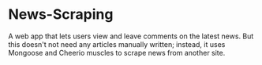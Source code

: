 # News-Scraping
A web app that lets users view and leave comments on the latest news. But this doesn't not need any articles manually written; instead, it uses Mongoose and Cheerio muscles to scrape news from another site.

